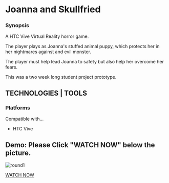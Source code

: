 # Joanna and Skullfried

### Synopsis
<p>A HTC Vive Virtual Reality horror game.</p>
<p>The player plays as Joanna's stuffed animal puppy, which protects her in her nightmares against and evil monster.</p>
<p>The player must help lead Joanna to safety but also help her overcome her fears.</p>
<p>This was a two week long student project prototype.</p>

## TECHNOLOGIES | TOOLS

### Platforms
<p>Compatible with...</p>
<ul>
  <li>HTC Vive</li>
</ul>

## Demo: Please Click "WATCH NOW" below the picture.
![round1](https://github.com/danieljcoh/joanna-and-skullfried/assets/37455228/aeaef764-6f43-43d6-a96b-5d9216a02703)


<a href="https://www.youtube.com/watch?v=rlfMuKa9h8Q&t=98s">WATCH NOW</a>
